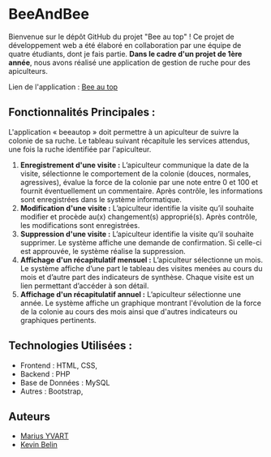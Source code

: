 # BeeAndBee

Bienvenue sur le dépôt GitHub du projet "Bee au top" ! Ce projet de développement web a été élaboré en collaboration par une équipe de quatre étudiants, dont je fais partie. **Dans le cadre d'un projet de 1ère année**, nous avons réalisé une application de gestion de ruche pour des apiculteurs.

Lien de l'application : [Bee au top](https://kbelin.alwaysdata.net/beeautop/)

## Fonctionnalités Principales :

L'application « beeautop » doit permettre à un apiculteur de suivre la colonie de sa ruche. Le tableau suivant récapitule les services attendus, une fois la ruche identifiée par l'apiculteur.

1. **Enregistrement d'une visite :** L’apiculteur communique la date de la visite, sélectionne le comportement de la colonie (douces, normales, agressives), évalue la force de la colonie par une note entre 0 et 100 et fournit éventuellement un commentaire. Après contrôle, les informations sont enregistrées dans le système informatique.
2. **Modification d'une visite :** L’apiculteur identifie la visite qu’il souhaite modifier et procède au(x) changement(s) approprié(s). Après contrôle, les modifications sont enregistrées.
3. **Suppression d'une visite :** L’apiculteur identifie la visite qu’il souhaite supprimer. Le système affiche une demande de confirmation. Si celle-ci est approuvée, le système réalise la suppression.
4. **Affichage d'un récapitulatif mensuel :** L’apiculteur sélectionne un mois. Le système affiche d’une part le tableau des visites menées au cours du mois et d’autre part des indicateurs de synthèse. Chaque visite est un lien permettant d’accéder à son détail.
5. **Affichage d'un récapitulatif annuel :** L’apiculteur sélectionne une année. Le système affiche un graphique montrant l'évolution de la force de la colonie au cours des mois ainsi que d'autres indicateurs ou graphiques pertinents.

## Technologies Utilisées :

- Frontend : HTML, CSS,
- Backend : PHP
- Base de Données : MySQL
- Autres : Bootstrap,

## Auteurs 

- [Marius YVART](https://github.com/MuuvaY)
- [Kevin Belin](https://kbelin.alwaysdata.net/Portfolio/)


